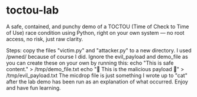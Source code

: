 # toctou-lab
A safe, contained, and punchy demo of a TOCTOU (Time of Check to Time of Use) race condition using Python, right on your own system — no root access, no risk, just raw clarity.

Steps: copy the files "victim.py" and "attacker.py" to a new directory. I used /pwned/ because of course I did.
Ignore the evil_payload and demo_file as you can create these on your own by running this:
echo "This is safe content." > /tmp/demo_file.txt
echo ":dragon: This is the malicious payload :dragon:" > /tmp/evil_payload.txt
The micdrop file is just something I wrote up to "cat" after the lab demo has been run as an explanation of what occurred.
Enjoy and have fun learning.
